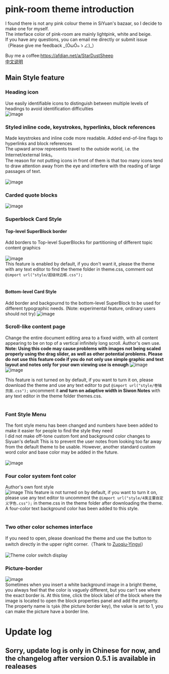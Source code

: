 # pink-room theme introduction
I found there is not any pink colour theme in SiYuan's bazaar, so I decide to make one for myself.<br>
The interface color of pink-room are mainly lightpink, white and beige.<br>
If you have any questions, you can email me directly or submit issue（Please give me feedback \_(ÒωÓ๑ゝ∠)\_）

Buy me a coffee:https://afdian.net/a/StarDustSheep <br>
[中文说明](https://github.com/StarDustSheep/pink-room/blob/main/README_zh_CN.md)
## Main Style feature
### Heading icon
Use easily identifiable icons to distinguish between multiple levels of headings to avoid identification difficulties<br>
![image](https://github.com/StarDustSheep/pink-room/assets/114859111/b34c6b61-08f4-41e0-8b70-a3c72e7a9cdc)

### Styled inline code, keystrokes, hyperlinks, block references
Made keystrokes and inline code more readable. Added end-of-line flags to hyperlinks and block references<br>The upward arrow represents travel to the outside world, i.e. the Internet/external links。<br>The reason for not putting icons in front of them is that too many icons tend to draw attention away from the eye and interfere with the reading of large passages of text.<br><br>
![image](https://github.com/StarDustSheep/pink-room/assets/114859111/18f40916-c166-4d4a-bb29-a8ebc7eaf38a)

### Carded quote blocks
![image](https://user-images.githubusercontent.com/114859111/232783451-03143bbf-11c8-4a84-b607-d1ce8201d0ed.png)

### Superblock Card Style<br>

#### Top-level SuperBlock border
Add borders to Top-level SuperBlocks for partitioning of different topic content graphics<br><br>
![image](https://user-images.githubusercontent.com/114859111/232785401-c4080ae8-5289-43e2-95ce-402659d1fea9.png)
<br>
This feature is enabled by default, if you don't want it, please the theme with any text editor to find the theme folder in theme.css, comment out ```@import url("style/超级块边框.css");```<br><br>
#### Bottom-level Card Style
Add border and backgournd to the bottom-level SuperBlock to be used for different typographic needs. (Note: experimental feature, ordinary users should not try)
![image](https://user-images.githubusercontent.com/114859111/232785842-1a88b138-1c11-4113-91dc-09e8d6833a3a.png)

### Scroll-like content page<br>
Change the entire document editing area to a fixed width, with all content appearing to be on top of a vertical infinitely long scroll. Author's own use.<br>
**Note: Using this code may cause problems with images not being scaled properly using the drag slider, as well as other potential problems. Please do not use this feature code if you do not only use simple graphic and text layout and notes only for your own viewing use is enough**
![image](https://user-images.githubusercontent.com/114859111/232786106-65fe1633-e119-48f5-b201-195a362ddcad.png)
![image](https://user-images.githubusercontent.com/114859111/232786197-4b9ed36b-3493-4fff-8171-91236a89334a.png)


This feature is not turned on by default, if you want to turn it on, please download the theme and use any text editor to put ```@import url("style/卷轴页面.css");``` uncomment it **and turn on adaptive width in Siwon Notes** with any text editor in the theme folder themes.css.<br><br>

### Font Style Menu
The font style menu has been changed and numbers have been added to make it easier for people to find the style they need<br>
I did not make off-tone custom font and background color changes to Siyuan's default This is to prevent the user notes from looking too far away from the default theme to be usable. However, another standard custom word color and base color may be added in the future.<br><br>
![image](https://user-images.githubusercontent.com/114859111/232787307-8fd4e7bc-db5f-464b-8a51-ef6a08348043.png)

### Four color system font color
Author's own font style<br>
![image](https://user-images.githubusercontent.com/114859111/232787176-ac69f362-74d3-4deb-806f-7a542d913235.png)
This feature is not turned on by default, if you want to turn it on, please use any text editor to uncomment the ``@import url("style/4类主要自定义字色.css");`` in theme.css in the theme folder after downloading the theme.<br>
A four-color text background color has been added to this style.<br><br>

### Two other color schemes interface
If you need to open, please download the theme and use the button to switch directly in the upper right corner.（Thank to [Zuoqiu-Yingyi](https://github.com/Zuoqiu-Yingyi)）<br><br>
![Theme color switch display](https://user-images.githubusercontent.com/114859111/196854830-1762d995-3c57-48eb-9bb4-ff6b9bd66bdc.gif)

### Picture-border
![image](https://user-images.githubusercontent.com/114859111/196853759-aadbe55d-9a4c-406a-91ae-b342033d8764.png)<br>
Sometimes when you insert a white background image in a bright theme, you always feel that the color is vaguely different, but you can't see where the exact border is. At this time, click the block label of the block where the image is located to open the block properties panel and add the property. The property name is ```tpbk``` (the picture border key), the value is set to 1, you can make the picture have a border line.


# Update log
## Sorry, update log is only in Chinese for now, and the changelog after version 0.5.1 is available in realeases

